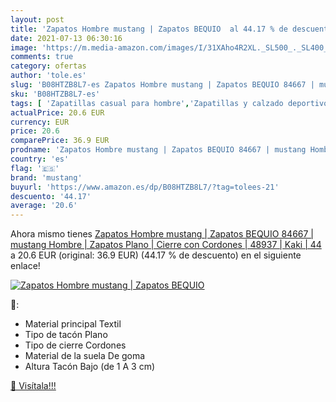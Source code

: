 ```yaml
---
layout: post
title: 'Zapatos Hombre mustang | Zapatos BEQUIO  al 44.17 % de descuento'
date: 2021-07-13 06:30:16
image: 'https://m.media-amazon.com/images/I/31XAho4R2XL._SL500_._SL400_.jpg'
comments: true
category: ofertas
author: 'tole.es'
slug: 'B08HTZB8L7-es Zapatos Hombre mustang | Zapatos BEQUIO 84667 | mustang...'
sku: 'B08HTZB8L7-es'
tags: [ 'Zapatillas casual para hombre','Zapatillas y calzado deportivo para hombre','Zapatos','Zapatos para hombre','Zapatos y complementos','mustang','zapatos', ]
actualPrice: 20.6 EUR
currency: EUR
price: 20.6
comparePrice: 36.9 EUR
prodname: 'Zapatos Hombre mustang | Zapatos BEQUIO 84667 | mustang Hombre | Zapatos Plano | Cierre con Cordones | 48937 | Kaki | 44'
country: 'es'
flag: '🇪🇸'
brand: 'mustang'
buyurl: 'https://www.amazon.es/dp/B08HTZB8L7/?tag=tolees-21'
descuento: '44.17'
average: '20.6'
---
```


Ahora mismo tienes [Zapatos Hombre mustang | Zapatos BEQUIO 84667 | mustang Hombre | Zapatos Plano | Cierre con Cordones | 48937 | Kaki | 44](https://www.amazon.es/dp/B08HTZB8L7/?tag=tolees-21) a 20.6 EUR (original: 36.9 EUR) (44.17 %  de descuento) en el siguiente enlace!

[![Zapatos Hombre mustang | Zapatos BEQUIO ](https://m.media-amazon.com/images/I/31XAho4R2XL._SL500_._SL400_.jpg)](https://www.amazon.es/dp/B08HTZB8L7/?tag=tolees-21)

🔎:

- Material principal Textil
- Tipo de tacón Plano
- Tipo de cierre Cordones
- Material de la suela De goma
- Altura Tacón Bajo (de 1 A 3 cm)

[🛒 Visítala!!!](https://www.amazon.es/dp/B08HTZB8L7/?tag=tolees-21)
